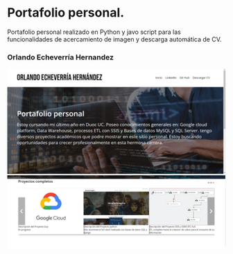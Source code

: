 # Portafolio personal.
Portafolio personal realizado en Python y javo script para las funcionalidades de acercamiento de imagen y descarga automática de CV.

### Orlando Echeverría Hernandez
![](https://github.com/Echeverria29/OrlandoEngineer/blob/main/img/1.PNG)
![](https://github.com/Echeverria29/OrlandoEngineer/blob/main/img/2.PNG)
